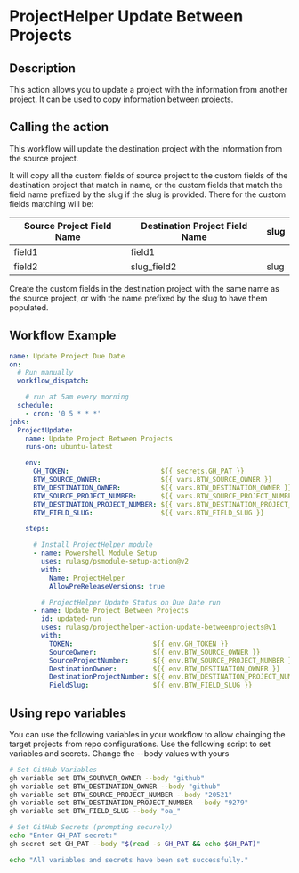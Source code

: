# ProjectHelper Update Between Projects

## Description

This action allows you to update a project with the information from another project. It can be used to copy information between projects.

## Calling the action

This workflow will update the destination project with the information from the source project.

It will copy all the custom fields of source project to the custom fields of the destination project that match in name, or the custom fields that match the field name prefixed by the slug if the slug is provided. There for the custom fields matching will be:

| Source Project Field Name | Destination Project Field Name | slug |
|---------------------------|--------------------------------|------|
| field1                    | field1                         |      |
| field2                    | slug_field2                    | slug |

Create the custom fields in the destination project with the same name as the source project, or with the name prefixed by the slug to have them populated.

## Workflow Example

```yaml
name: Update Project Due Date
on:
  # Run manually
  workflow_dispatch:

    # run at 5am every morning
  schedule:
    - cron: '0 5 * * *' 
jobs:
  ProjectUpdate:
    name: Update Project Between Projects
    runs-on: ubuntu-latest

    env:
      GH_TOKEN:                       ${{ secrets.GH_PAT }}
      BTW_SOURCE_OWNER:               ${{ vars.BTW_SOURCE_OWNER }}
      BTW_DESTINATION_OWNER:          ${{ vars.BTW_DESTINATION_OWNER }}
      BTW_SOURCE_PROJECT_NUMBER:      ${{ vars.BTW_SOURCE_PROJECT_NUMBER }}
      BTW_DESTINATION_PROJECT_NUMBER: ${{ vars.BTW_DESTINATION_PROJECT_NUMBER }}
      BTW_FIELD_SLUG:                 ${{ vars.BTW_FIELD_SLUG }}

    steps:

      # Install ProjectHelper module
      - name: Powershell Module Setup
        uses: rulasg/psmodule-setup-action@v2
        with:
          Name: ProjectHelper
          AllowPreReleaseVersions: true

        # ProjectHelper Update Status on Due Date run
      - name: Update Project Between Projects
        id: updated-run
        uses: rulasg/projecthelper-action-update-betweenprojects@v1
        with:
          TOKEN:                    ${{ env.GH_TOKEN }}
          SourceOwner:              ${{ env.BTW_SOURCE_OWNER }}
          SourceProjectNumber:      ${{ env.BTW_SOURCE_PROJECT_NUMBER }}
          DestinationOwner:         ${{ env.BTW_DESTINATION_OWNER }}
          DestinationProjectNumber: ${{ env.BTW_DESTINATION_PROJECT_NUMBER }}
          FieldSlug:                ${{ env.BTW_FIELD_SLUG }}

```

## Using repo variables

You can use the following variables in your workflow to allow chainging the target projects from repo configurations.
Use the following script to set variables and secrets. Change the --body values with yours

```bash
# Set GitHub Variables
gh variable set BTW_SOURVER_OWNER --body "github"
gh variable set BTW_DESTINATION_OWNER --body "github"
gh variable set BTW_SOURCE_PROJECT_NUMBER --body "20521"
gh variable set BTW_DESTINATION_PROJECT_NUMBER --body "9279"
gh variable set BTW_FIELD_SLUG --body "oa_"

# Set GitHub Secrets (prompting securely)
echo "Enter GH_PAT secret:"
gh secret set GH_PAT --body "$(read -s GH_PAT && echo $GH_PAT)"

echo "All variables and secrets have been set successfully."
```